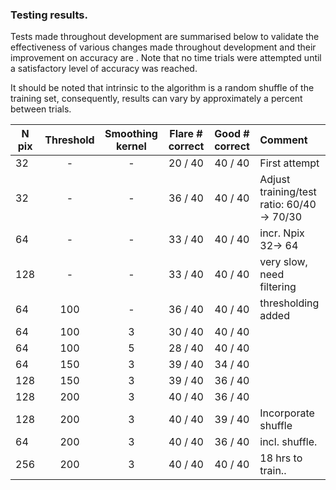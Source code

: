 ### Testing results.

Tests made throughout development are summarised below to validate the effectiveness of various changes made throughout development and their improvement on accuracy are .
Note that no time trials were attempted until a satisfactory level of accuracy was reached.

It should be noted that intrinsic to the algorithm is a random shuffle of the training set, consequently, results can vary by approximately a percent between trials.


| N pix   | Threshold | Smoothing kernel  |Flare # correct | Good # correct | Comment  |
| ------- |:---------:| :-----------------:| :------------: |:-------------:|:----------------------------|
|  32     |     -     |           -        |    20 / 40     |     40 / 40   | First attempt               |
|  32     |     -     |           -        |    36 / 40     |     40 / 40   | Adjust training/test ratio: 60/40 -> 70/30  |
|  64     |     -     |           -        |    33 / 40     |     40 / 40   | incr. Npix 32-> 64          |
| 128     |     -     |           -        |    33 / 40     |     40 / 40   | very slow, need filtering   |
|  64     |    100    |           -        |    36 / 40     |     40 / 40   | thresholding added          |
|  64     |    100    |           3        |    30 / 40     |     40 / 40   |                             |
|  64     |    100    |           5        |    28 / 40     |     40 / 40   |                             |
|  64     |    150    |           3        |    39 / 40     |     34 / 40   |                             |
|  128    |    150    |           3        |    39 / 40     |     36 / 40   |                             |
|  128    |    200    |           3        |    40 / 40     |     36 / 40   |                             |
|  128    |    200    |           3        |    40 / 40     |     39 / 40   |  Incorporate shuffle        |
|  64     |    200    |           3        |    40 / 40     |     36 / 40   |  incl. shuffle.             |
|  256    |    200    |           3        |    40 / 40     |     40 / 40   |  18 hrs to train..          |



